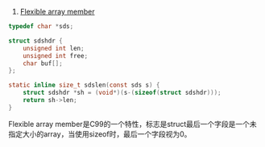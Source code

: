 1. [Flexible array member](https://en.wikipedia.org/wiki/Flexible_array_member)

```C
typedef char *sds;

struct sdshdr {
    unsigned int len;
    unsigned int free;
    char buf[];
};

static inline size_t sdslen(const sds s) {
    struct sdshdr *sh = (void*)(s-(sizeof(struct sdshdr)));
    return sh->len;
}
```
Flexible array member是C99的一个特性，标志是struct最后一个字段是一个未指定大小的array，当使用sizeof时，最后一个字段视为0。

